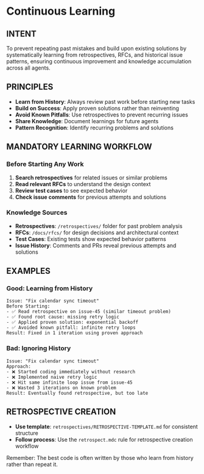 # Continuous Learning

## INTENT
To prevent repeating past mistakes and build upon existing solutions by systematically learning from retrospectives, RFCs, and historical issue patterns, ensuring continuous improvement and knowledge accumulation across all agents.

## PRINCIPLES
- **Learn from History**: Always review past work before starting new tasks
- **Build on Success**: Apply proven solutions rather than reinventing
- **Avoid Known Pitfalls**: Use retrospectives to prevent recurring issues
- **Share Knowledge**: Document learnings for future agents
- **Pattern Recognition**: Identify recurring problems and solutions

## MANDATORY LEARNING WORKFLOW

### Before Starting Any Work
1. **Search retrospectives** for related issues or similar problems
2. **Read relevant RFCs** to understand the design context
3. **Review test cases** to see expected behavior
4. **Check issue comments** for previous attempts and solutions

### Knowledge Sources
- **Retrospectives**: `/retrospectives/` folder for past problem analysis
- **RFCs**: `/docs/rfcs/` for design decisions and architectural context
- **Test Cases**: Existing tests show expected behavior patterns
- **Issue History**: Comments and PRs reveal previous attempts and solutions

## EXAMPLES

### Good: Learning from History
```
Issue: "Fix calendar sync timeout"
Before Starting: 
- ✅ Read retrospective on issue-45 (similar timeout problem)
- ✅ Found root cause: missing retry logic
- ✅ Applied proven solution: exponential backoff
- ✅ Avoided known pitfall: infinite retry loops
Result: Fixed in 1 iteration using proven approach
```

### Bad: Ignoring History
```
Issue: "Fix calendar sync timeout"
Approach: 
- ❌ Started coding immediately without research
- ❌ Implemented naive retry logic
- ❌ Hit same infinite loop issue from issue-45
- ❌ Wasted 3 iterations on known problem
Result: Eventually found retrospective, but too late
```

## RETROSPECTIVE CREATION
- **Use template**: `retrospectives/RETROSPECTIVE-TEMPLATE.md` for consistent structure
- **Follow process**: Use the `retrospect.mdc` rule for retrospective creation workflow

Remember: The best code is often written by those who learn from history rather than repeat it.